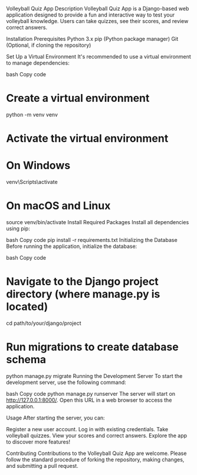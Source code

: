 Volleyball Quiz App
Description
Volleyball Quiz App is a Django-based web application designed to provide a fun and interactive way to test your volleyball knowledge. Users can take quizzes, see their scores, and review correct answers.

Installation
Prerequisites
Python 3.x
pip (Python package manager)
Git (Optional, if cloning the repository)

Set Up a Virtual Environment
It's recommended to use a virtual environment to manage dependencies:

bash
Copy code
# Create a virtual environment
python -m venv venv

# Activate the virtual environment
# On Windows
venv\Scripts\activate
# On macOS and Linux
source venv/bin/activate
Install Required Packages
Install all dependencies using pip:

bash
Copy code
pip install -r requirements.txt
Initializing the Database
Before running the application, initialize the database:

bash
Copy code
# Navigate to the Django project directory (where manage.py is located)
cd path/to/your/django/project

# Run migrations to create database schema
python manage.py migrate
Running the Development Server
To start the development server, use the following command:

bash
Copy code
python manage.py runserver
The server will start on http://127.0.0.1:8000/. Open this URL in a web browser to access the application.

Usage
After starting the server, you can:

Register a new user account.
Log in with existing credentials.
Take volleyball quizzes.
View your scores and correct answers.
Explore the app to discover more features!

Contributing
Contributions to the Volleyball Quiz App are welcome. Please follow the standard procedure of forking the repository, making changes, and submitting a pull request.